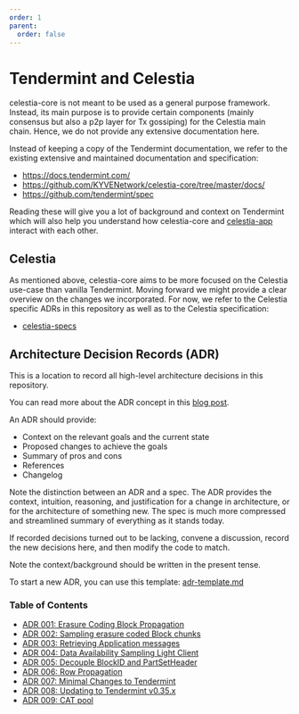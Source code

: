 ```yaml
---
order: 1
parent:
  order: false
---
```


# Tendermint and Celestia

celestia-core is not meant to be used as a general purpose framework.
Instead, its main purpose is to provide certain components (mainly consensus but also a p2p layer for Tx gossiping) for the Celestia main chain.
Hence, we do not provide any extensive documentation here.

Instead of keeping a copy of the Tendermint documentation, we refer to the existing extensive and maintained documentation and specification:

- <https://docs.tendermint.com/>
- <https://github.com/KYVENetwork/celestia-core/tree/master/docs/>
- <https://github.com/tendermint/spec>

Reading these will give you a lot of background and context on Tendermint which will also help you understand how celestia-core and [celestia-app](https://github.com/celestiaorg/celestia-app) interact with each other.

## Celestia

As mentioned above, celestia-core aims to be more focused on the Celestia use-case than vanilla Tendermint.
Moving forward we might provide a clear overview on the changes we incorporated.
For now, we refer to the Celestia specific ADRs in this repository as well as to the Celestia specification:

- [celestia-specs](https://github.com/celestiaorg/celestia-specs)

## Architecture Decision Records (ADR)

This is a location to record all high-level architecture decisions in this repository.

You can read more about the ADR concept in this [blog post](https://product.reverb.com/documenting-architecture-decisions-the-reverb-way-a3563bb24bd0#.78xhdix6t).

An ADR should provide:

- Context on the relevant goals and the current state
- Proposed changes to achieve the goals
- Summary of pros and cons
- References
- Changelog

Note the distinction between an ADR and a spec. The ADR provides the context, intuition, reasoning, and
justification for a change in architecture, or for the architecture of something
new. The spec is much more compressed and streamlined summary of everything as
it stands today.

If recorded decisions turned out to be lacking, convene a discussion, record the new decisions here, and then modify the code to match.

Note the context/background should be written in the present tense.

To start a new ADR, you can use this template: [adr-template.md](./adr-template.md)

### Table of Contents

- [ADR 001: Erasure Coding Block Propagation](./adr-001-block-propagation.md)
- [ADR 002: Sampling erasure coded Block chunks](./adr-002-ipld-da-sampling.md)
- [ADR 003: Retrieving Application messages](./adr-003-application-data-retrieval.md)
- [ADR 004: Data Availability Sampling Light Client](./adr-004-mvp-light-client.md)
- [ADR 005: Decouple BlockID and PartSetHeader](./adr-005-decouple-blockid-and-partsetheader.md)
- [ADR 006: Row Propagation](./adr-006-row-propagation.md)
- [ADR 007: Minimal Changes to Tendermint](./adr-007-minimal-changes-to-tendermint.md)
- [ADR 008: Updating to Tendermint v0.35.x](./adr-008-updating-to-tendermint-v0.35.x.md)
- [ADR 009: CAT pool](./adr-009-cat-pool.md)
